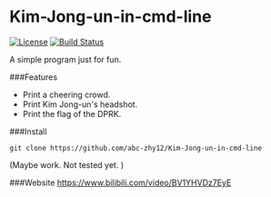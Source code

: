 # Kim-Jong-un-in-cmd-line
[![License](https://img.shields.io/badge/license-The_Unlicense-blue.svg)](LICENSE)
[![Build Status](https://img.shields.io/badge/build-Passing-default.svg)](https://travis-ci.org/username/project)

A simple program just for fun.

###Features

- Print a cheering crowd.
- Print Kim Jong-un's headshot.
- Print the flag of the DPRK.

###Install
```
git clone https://github.com/abc-zhy12/Kim-Jong-un-in-cmd-line
```

(Maybe work. Not tested yet. )

###Website
<https://www.bilibili.com/video/BV1YHVDz7EyE>
